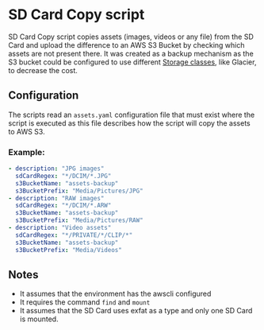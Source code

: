 # SD Card Copy script

SD Card Copy script copies assets (images, videos or any file) from the SD Card and upload the difference to an AWS S3 Bucket by checking which assets are not present there. It was created as a backup mechanism as the S3 bucket could be configured to use different [Storage classes](https://aws.amazon.com/s3/storage-classes/), like Glacier, to decrease the cost. 

## Configuration

The scripts read an `assets.yaml` configuration file that must exist where the script is executed as this file describes how the script will copy the assets to AWS S3.

### Example:
```yaml
- description: "JPG images"
  sdCardRegex: "*/DCIM/*.JPG"
  s3BucketName: "assets-backup"
  s3BucketPrefix: "Media/Pictures/JPG"
- description: "RAW images"
  sdCardRegex: "*/DCIM/*.ARW"
  s3BucketName: "assets-backup"
  s3BucketPrefix: "Media/Pictures/RAW"
- description: "Video assets"
  sdCardRegex: "*/PRIVATE/*/CLIP/*"
  s3BucketName: "assets-backup"
  s3BucketPrefix: "Media/Videos"
```

## Notes
- It assumes that the environment has the awscli configured
- It requires the command `find` and `mount`
- It assumes that the SD Card uses exfat as a type and only one SD Card is mounted.

